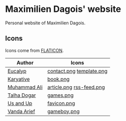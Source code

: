 # Maximilien Dagois' website

Personal website of Maximilien Dagois.

## Icons

Icons come from [FLATICON](https://www.flaticon.com/).

| Author | Icons |
|--------|-------|
| [Eucalyp](https://www.flaticon.com/authors/eucalyp) | [contact.png](images/contact.png) [template.png](images/template.png) |
| [Karyative](https://www.flaticon.com/authors/karyative) | [book.png](images/book.png) |
| [Muhammad Ali](https://www.flaticon.com/authors/muhammad-ali) | [article.png](images/article.png) [rss-feed.png](images/rss-feed.png) |
| [Talha Dogar](https://www.flaticon.com/authors/talha-dogar) | [games.png](images/games.png) |
| [Us and Up](https://www.flaticon.com/authors/us-and-up) | [favicon.png](favicon.png) |
| [Vanda Arief](https://www.flaticon.com/authors/vanda-arief) | [gameboy.png](images/gameboy.png) |

